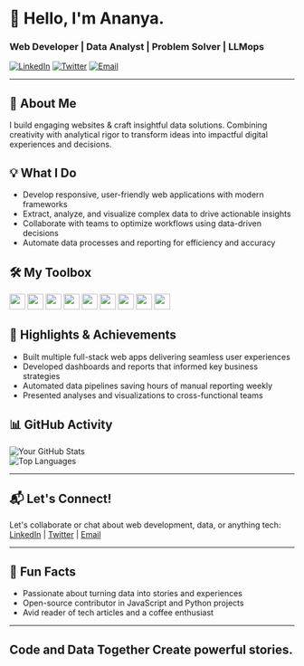 # 👋 Hello, I'm Ananya.  
### Web Developer | Data Analyst | Problem Solver | LLMops

[![LinkedIn](https://img.shields.io/badge/LinkedIn-0077B5?style=for-the-badge&logo=linkedin&logoColor=white)](https://www.linkedin.com/in/ananyamajety2003/) 
[![Twitter](https://img.shields.io/badge/Twitter-1DA1F2?style=for-the-badge&logo=twitter&logoColor=white)](https://x.com/AnanyaMaje35310) 
[![Email](https://img.shields.io/badge/Email-D14836?style=for-the-badge&logo=gmail&logoColor=white)](mailto:ananyamajety20@gmail.com)

---

## 🚀 About Me  
I build engaging websites & craft insightful data solutions. Combining creativity with analytical rigor to transform ideas into impactful digital experiences and decisions.

## 💡 What I Do  
- Develop responsive, user-friendly web applications with modern frameworks  
- Extract, analyze, and visualize complex data to drive actionable insights  
- Collaborate with teams to optimize workflows using data-driven decisions  
- Automate data processes and reporting for efficiency and accuracy

## 🛠 My Toolbox  
<div>
  <img src="https://img.shields.io/badge/JavaScript-F7DF1E?style=for-the-badge&logo=javascript&logoColor=black" height="28" />
  <img src="https://img.shields.io/badge/React-61DAFB?style=for-the-badge&logo=react&logoColor=black" height="28" />
  <img src="https://img.shields.io/badge/Node.js-339933?style=for-the-badge&logo=nodedotjs&logoColor=white" height="28" />
  <img src="https://img.shields.io/badge/Python-3776AB?style=for-the-badge&logo=python&logoColor=white" height="28" />
  <img src="https://img.shields.io/badge/Pandas-150458?style=for-the-badge" height="28" />
  <img src="https://img.shields.io/badge/NumPy-013243?style=for-the-badge" height="28" />
  <img src="https://img.shields.io/badge/SQL-4479A1?style=for-the-badge&logo=sql&logoColor=white" height="28" />
  <img src="https://img.shields.io/badge/Tableau-E97627?style=for-the-badge&logo=tableau&logoColor=white" height="28" />
  <img src="https://img.shields.io/badge/Git-F05032?style=for-the-badge&logo=git&logoColor=white" height="28" />
</div>

## 🎯 Highlights & Achievements  
- Built multiple full-stack web apps delivering seamless user experiences  
- Developed dashboards and reports that informed key business strategies  
- Automated data pipelines saving hours of manual reporting weekly  
- Presented analyses and visualizations to cross-functional teams  

## 📊 GitHub Activity  
![Your GitHub Stats](https://github-readme-stats.vercel.app/api?username=ananyamajety&show_icons=true&theme=radical)  
![Top Languages](https://github-readme-stats.vercel.app/api/top-langs/?username=ananyamajety&layout=compact&theme=radical)

---

## 📬 Let's Connect!  
Let's collaborate or chat about web development, data, or anything tech:  
[LinkedIn](https://www.linkedin.com/in/ananyamajety2003/) | [Twitter](https://x.com/AnanyaMaje35310) | [Email](mailto:your-ananyamajety20@gmail.com)

---

## 🎉 Fun Facts  
- Passionate about turning data into stories and experiences  
- Open-source contributor in JavaScript and Python projects  
- Avid reader of tech articles and a coffee enthusiast  

---

## Code and Data Together Create powerful stories.
